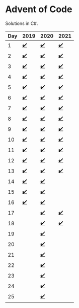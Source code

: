 # Advent of Code
Solutions in C#.

| Day | 2019 | 2020 | 2021                                                                                                       |
|-----|------|------|------------------------------------------------------------------------------------------------------------|
| 1  | [✔️](https://github.com/sindrekjr/AdventOfCode/blob/master/AdventOfCode/Solutions/Year2019/Day01/Day01.cs) | [✔️](https://github.com/sindrekjr/AdventOfCode/blob/master/AdventOfCode/Solutions/Year2020/Day01/Day01.cs) | [✔️](https://github.com/sindrekjr/AdventOfCode/blob/master/AdventOfCode/Solutions/Year2021/Day01/Day01.cs)
| 2  | [✔️](https://github.com/sindrekjr/AdventOfCode/blob/master/AdventOfCode/Solutions/Year2019/Day02/Day02.cs) | [✔️](https://github.com/sindrekjr/AdventOfCode/blob/master/AdventOfCode/Solutions/Year2020/Day02/Day02.cs) | [✔️](https://github.com/sindrekjr/AdventOfCode/blob/master/AdventOfCode/Solutions/Year2021/Day02/Day02.cs)
| 3  | [✔️](https://github.com/sindrekjr/AdventOfCode/blob/master/AdventOfCode/Solutions/Year2019/Day03/Day03.cs) | [✔️](https://github.com/sindrekjr/AdventOfCode/blob/master/AdventOfCode/Solutions/Year2020/Day03/Day03.cs) | [✔️](https://github.com/sindrekjr/AdventOfCode/blob/master/AdventOfCode/Solutions/Year2021/Day03/Day03.cs)
| 4  | [✔️](https://github.com/sindrekjr/AdventOfCode/blob/master/AdventOfCode/Solutions/Year2019/Day04/Day04.cs) | [✔️](https://github.com/sindrekjr/AdventOfCode/blob/master/AdventOfCode/Solutions/Year2020/Day04/Day04.cs) | [✔️](https://github.com/sindrekjr/AdventOfCode/blob/master/AdventOfCode/Solutions/Year2021/Day04/Day04.cs)
| 5  | [✔️](https://github.com/sindrekjr/AdventOfCode/blob/master/AdventOfCode/Solutions/Year2019/Day05/Day05.cs) | [✔️](https://github.com/sindrekjr/AdventOfCode/blob/master/AdventOfCode/Solutions/Year2020/Day05/Day05.cs) | [✔️](https://github.com/sindrekjr/AdventOfCode/blob/master/AdventOfCode/Solutions/Year2021/Day05/Day05.cs)
| 6  | [✔️](https://github.com/sindrekjr/AdventOfCode/blob/master/AdventOfCode/Solutions/Year2019/Day06/Day06.cs) | [✔️](https://github.com/sindrekjr/AdventOfCode/blob/master/AdventOfCode/Solutions/Year2020/Day06/Day06.cs) | [✔️](https://github.com/sindrekjr/AdventOfCode/blob/master/AdventOfCode/Solutions/Year2021/Day06/Day06.cs)
| 7  | [✔️](https://github.com/sindrekjr/AdventOfCode/blob/master/AdventOfCode/Solutions/Year2019/Day07/Day07.cs) | [✔️](https://github.com/sindrekjr/AdventOfCode/blob/master/AdventOfCode/Solutions/Year2020/Day07/Day07.cs) | [✔️](https://github.com/sindrekjr/AdventOfCode/blob/master/AdventOfCode/Solutions/Year2021/Day07/Day07.cs)
| 8  | [✔️](https://github.com/sindrekjr/AdventOfCode/blob/master/AdventOfCode/Solutions/Year2019/Day08/Day08.cs) | [✔️](https://github.com/sindrekjr/AdventOfCode/blob/master/AdventOfCode/Solutions/Year2020/Day08/Day08.cs) | [✔️](https://github.com/sindrekjr/AdventOfCode/blob/master/AdventOfCode/Solutions/Year2021/Day08/Day08.cs)
| 9  | [✔️](https://github.com/sindrekjr/AdventOfCode/blob/master/AdventOfCode/Solutions/Year2019/Day09/Day09.cs) | [✔️](https://github.com/sindrekjr/AdventOfCode/blob/master/AdventOfCode/Solutions/Year2020/Day09/Day09.cs) | [✔️](https://github.com/sindrekjr/AdventOfCode/blob/master/AdventOfCode/Solutions/Year2021/Day09/Day09.cs)
| 10 | [✔️](https://github.com/sindrekjr/AdventOfCode/blob/master/AdventOfCode/Solutions/Year2019/Day10/Day10.cs) | [✔️](https://github.com/sindrekjr/AdventOfCode/blob/master/AdventOfCode/Solutions/Year2020/Day10/Day10.cs) | [✔️](https://github.com/sindrekjr/AdventOfCode/blob/master/AdventOfCode/Solutions/Year2021/Day10/Day10.cs)
| 11 | [✔️](https://github.com/sindrekjr/AdventOfCode/blob/master/AdventOfCode/Solutions/Year2019/Day11/Day11.cs) | [✔️](https://github.com/sindrekjr/AdventOfCode/blob/master/AdventOfCode/Solutions/Year2020/Day11/Day11.cs) | [✔️](https://github.com/sindrekjr/AdventOfCode/blob/master/AdventOfCode/Solutions/Year2021/Day11/Day11.cs)
| 12 | [✔️](https://github.com/sindrekjr/AdventOfCode/blob/master/AdventOfCode/Solutions/Year2019/Day12/Day12.cs) | [✔️](https://github.com/sindrekjr/AdventOfCode/blob/master/AdventOfCode/Solutions/Year2020/Day12/Day12.cs) | [✔️](https://github.com/sindrekjr/AdventOfCode/blob/master/AdventOfCode/Solutions/Year2021/Day12/Day12.cs)
| 13 | [✔️](https://github.com/sindrekjr/AdventOfCode/blob/master/AdventOfCode/Solutions/Year2019/Day13/Day13.cs) | [✔️](https://github.com/sindrekjr/AdventOfCode/blob/master/AdventOfCode/Solutions/Year2020/Day13/Day13.cs) | [✔️](https://github.com/sindrekjr/AdventOfCode/blob/master/AdventOfCode/Solutions/Year2021/Day13/Day13.cs)
| 14 | [✔️](https://github.com/sindrekjr/AdventOfCode/blob/master/AdventOfCode/Solutions/Year2019/Day14/Day14.cs) | [✔️](https://github.com/sindrekjr/AdventOfCode/blob/master/AdventOfCode/Solutions/Year2020/Day14/Day14.cs) |
| 15 | [✔️](https://github.com/sindrekjr/AdventOfCode/blob/master/AdventOfCode/Solutions/Year2019/Day15/Day15.cs) | [✔️](https://github.com/sindrekjr/AdventOfCode/blob/master/AdventOfCode/Solutions/Year2020/Day15/Day15.cs) |
| 16 | [✔️](https://github.com/sindrekjr/AdventOfCode/blob/master/AdventOfCode/Solutions/Year2019/Day16/Day16.cs) | [✔️](https://github.com/sindrekjr/AdventOfCode/blob/master/AdventOfCode/Solutions/Year2020/Day16/Day16.cs) |
| 17 | | [✔️](https://github.com/sindrekjr/AdventOfCode/blob/master/AdventOfCode/Solutions/Year2020/Day17/Day17.cs) | [✔️](https://github.com/sindrekjr/AdventOfCode/blob/master/AdventOfCode/Solutions/Year2021/Day17/Day17.cs)
| 18 | | [✔️](https://github.com/sindrekjr/AdventOfCode/blob/master/AdventOfCode/Solutions/Year2020/Day18/Day18.cs) | [✔️](https://github.com/sindrekjr/AdventOfCode/blob/master/AdventOfCode/Solutions/Year2021/Day18/Day18.cs)
| 19 | | [✔️](https://github.com/sindrekjr/AdventOfCode/blob/master/AdventOfCode/Solutions/Year2020/Day19/Day19.cs) |
| 20 | | [✔️](https://github.com/sindrekjr/AdventOfCode/blob/master/AdventOfCode/Solutions/Year2020/Day20/Day20.cs) |
| 21 | | [✔️](https://github.com/sindrekjr/AdventOfCode/blob/master/AdventOfCode/Solutions/Year2020/Day21/Day21.cs) |
| 22 | | [✔️](https://github.com/sindrekjr/AdventOfCode/blob/master/AdventOfCode/Solutions/Year2020/Day22/Day22.cs) |
| 23 | | [✔️](https://github.com/sindrekjr/AdventOfCode/blob/master/AdventOfCode/Solutions/Year2020/Day23/Day23.cs) |
| 24 | | [✔️](https://github.com/sindrekjr/AdventOfCode/blob/master/AdventOfCode/Solutions/Year2020/Day24/Day24.cs) |
| 25 | | [✔️](https://github.com/sindrekjr/AdventOfCode/blob/master/AdventOfCode/Solutions/Year2020/Day25/Day25.cs) |
